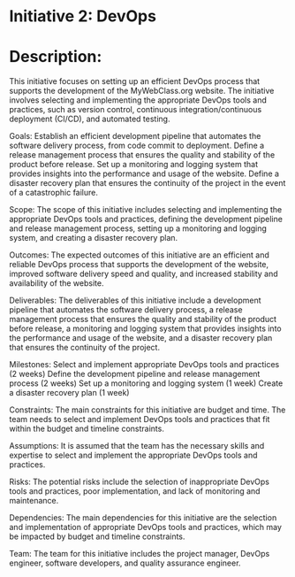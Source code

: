 # Initiative 2: DevOps

# Description:
This initiative focuses on setting up an efficient DevOps process that supports the development of the MyWebClass.org website. The initiative involves selecting and implementing the appropriate DevOps tools and practices, such as version control, continuous integration/continuous deployment (CI/CD), and automated testing.

Goals:
Establish an efficient development pipeline that automates the software delivery process, from code commit to deployment.
Define a release management process that ensures the quality and stability of the product before release.
Set up a monitoring and logging system that provides insights into the performance and usage of the website.
Define a disaster recovery plan that ensures the continuity of the project in the event of a catastrophic failure.

Scope: The scope of this initiative includes selecting and implementing the appropriate DevOps tools and practices, defining the development pipeline and release management process, setting up a monitoring and logging system, and creating a disaster recovery plan.

Outcomes: The expected outcomes of this initiative are an efficient and reliable DevOps process that supports the development of the website, improved software delivery speed and quality, and increased stability and availability of the website.

Deliverables: The deliverables of this initiative include a development pipeline that automates the software delivery process, a release management process that ensures the quality and stability of the product before release, a monitoring and logging system that provides insights into the performance and usage of the website, and a disaster recovery plan that ensures the continuity of the project.

Milestones:
Select and implement appropriate DevOps tools and practices (2 weeks)
Define the development pipeline and release management process (2 weeks)
Set up a monitoring and logging system (1 week)
Create a disaster recovery plan (1 week)

Constraints: The main constraints for this initiative are budget and time. The team needs to select and implement DevOps tools and practices that fit within the budget and timeline constraints.

Assumptions: It is assumed that the team has the necessary skills and expertise to select and implement the appropriate DevOps tools and practices.

Risks: The potential risks include the selection of inappropriate DevOps tools and practices, poor implementation, and lack of monitoring and maintenance.

Dependencies: The main dependencies for this initiative are the selection and implementation of appropriate DevOps tools and practices, which may be impacted by budget and timeline constraints.

Team: The team for this initiative includes the project manager, DevOps engineer, software developers, and quality assurance engineer.
